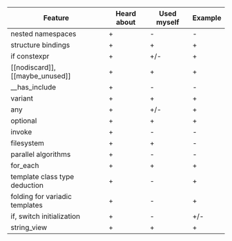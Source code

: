 | Feature | Heard about | Used myself | Example |
| - | - | - | - |
| nested namespaces | + | - | - |
| structure bindings | + | + | + |
| if constexpr | + | +/- | + |
| [[nodiscard]], [[maybe_unused]] | + | + | + |
| __has_include | + | - | - |
| variant | + | + | + |
| any | + | +/- | + |
| optional | + | + | + |
| invoke | + | - | - |
| filesystem | + | + | - |
| parallel algorithms | + | - | - |
| for_each | + | + | + |
| template class type deduction | + | - | + |
| folding for variadic templates | + | - | + |
| if, switch initialization | + | - | +/- |
| string_view | + | + | + |
